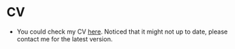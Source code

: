 # CV
- You could check my CV [here](/files/weikaih_cv_1222_2024.pdf). Noticed that it might not up to date, please contact me for the latest version.